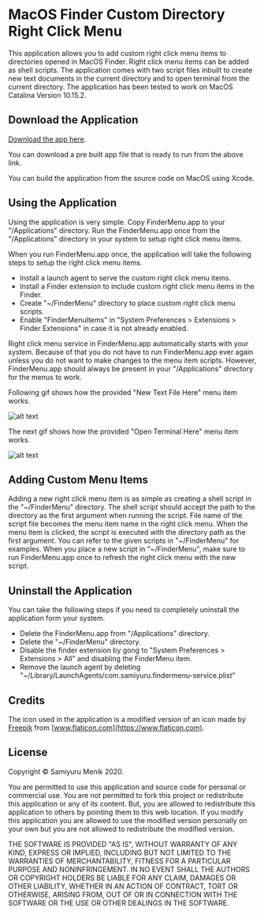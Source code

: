 # MacOS Finder Custom Directory Right Click Menu

This application allows you to add custom right click menu items to directories opened in MacOS Finder. 
Right click menu items can be added as shell scripts. 
The application comes with two script files inbuilt to create new text documents in the current directory and to open terminal from the current directory.
The application has been tested to work on MacOS Catalina Version 10.15.2.

## Download the Application

[Download the app here](https://samiyuru.com/project/macOS-finder-right-click-menu).

You can download a pre built app file that is ready to run from the above link.

You can build the application from the source code on MacOS using Xcode.


## Using the Application

Using the application is very simple. 
Copy FinderMenu.app to your "/Applications" directory. 
Run the FinderMenu.app once from the "/Applications" directory in your system to setup right click menu items.

When you run FinderMenu.app once, the application will take the following steps to setup the right click menu items.

* Install a launch agent to serve the custom right click menu items.
* Install a Finder extension to include custom right click menu items in the Finder.
* Create "~/FinderMenu" directory to place custom right click menu scripts.
* Enable "FinderMenuItems" in "System Preferences > Extensions > Finder Extensions" in case it is not already enabled.

Right click menu service in FinderMenu.app automatically starts with your system. 
Because of that you do not have to run FinderMenu.app ever again unless you do not want to make changes to the menu item scripts.
However, FinderMenu.app should always be present in your "/Applications" directory for the menus to work.

Following gif shows how the provided "New Text File Here" menu item works.

![alt text](Media/finder-right-click-new-text.gif "New text File Here")

The next gif shows how the provided "Open Terminal Here" menu item works.

![alt text](Media/finder-right-click-open-terminal.gif "Open Terminal Here")

## Adding Custom Menu Items

Adding a new right click menu item is as simple as creating a shell script in the "\~/FinderMenu" directory.
The shell script should accept the path to the directory as the first argument when running the script.
File name of the script file becomes the menu item name in the right click menu.
When the menu item is clicked, the script is executed with the directory path as the first argument.
You can refer to the given scripts in "\~/FinderMenu" for examples.
When you place a new script in "\~/FinderMenu", make sure to run FinderMenu.app once to refresh the right click menu with the new script.


## Uninstall the Application

You can take the following steps if you need to completely uninstall the application form your system.

* Delete the FinderMenu.app from "/Applications" directory.
* Delete the "\~/FinderMenu" directory.
* Disable the finder extension by gong to "System Preferences > Extensions > All" and disabling the FinderMenu item.
* Remove the launch agent by deleting "\~/Library/LaunchAgents/com.samiyuru.findermenu-service.plist"


## Credits

The icon used in the application is a modified version of an icon made by [Freepik](https://www.flaticon.com/authors/freepik) from [www.flaticon.com](https://www.flaticon.com). 


## License

Copyright &copy; Samiyuru Menik 2020.

You are permitted to use this application and source code for personal or commercial use. 
You are not permitted to fork this project or redistribute this application or any of its content. 
But, you are allowed to redistribute this application to others by pointing them to this web location.
If you modify this application you are allowed to use the modified version personally on your own but you are not allowed to redistribute the modified version.

THE SOFTWARE IS PROVIDED "AS IS", WITHOUT WARRANTY OF ANY KIND, EXPRESS OR IMPLIED, INCLUDING BUT NOT LIMITED TO THE WARRANTIES OF MERCHANTABILITY, FITNESS FOR A PARTICULAR PURPOSE AND NONINFRINGEMENT. IN NO EVENT SHALL THE AUTHORS OR COPYRIGHT HOLDERS BE LIABLE FOR ANY CLAIM, DAMAGES OR OTHER LIABILITY, WHETHER IN AN ACTION OF CONTRACT, TORT OR OTHERWISE, ARISING FROM, OUT OF OR IN CONNECTION WITH THE SOFTWARE OR THE USE OR OTHER DEALINGS IN THE SOFTWARE.


